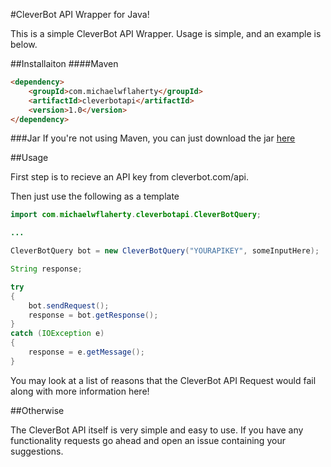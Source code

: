#CleverBot API Wrapper for Java!

This is a simple CleverBot API Wrapper. Usage is simple, and an example is below.

##Installaiton
####Maven
```html
<dependency>
    <groupId>com.michaelwflaherty</groupId>
    <artifactId>cleverbotapi</artifactId>
    <version>1.0</version>
</dependency>

```
###Jar
If you're not using Maven, you can just download the jar [here](https://oss.sonatype.org/service/local/repositories/releases/content/com/michaelwflaherty/cleverbotapi/1.0/cleverbotapi-1.0.jar)

##Usage

First step is to recieve an API key from cleverbot.com/api.

Then just use the following as a template
```java
import com.michaelwflaherty.cleverbotapi.CleverBotQuery;

...

CleverBotQuery bot = new CleverBotQuery("YOURAPIKEY", someInputHere);

String response;

try
{
    bot.sendRequest();
    response = bot.getResponse();
}
catch (IOException e)
{
    response = e.getMessage();
}
```
You may look at a list of reasons that the CleverBot API Request would fail along with more information here!

##Otherwise

The CleverBot API itself is very simple and easy to use. If you have any functionality requests go ahead and open an issue containing your suggestions.
